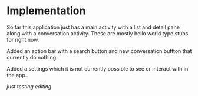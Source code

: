# Implementation

So far this application just has a main activity with a list and detail pane along with a conversation activity.  These are mostly hello world type stubs for right now.  

Added an action bar with a search button and new conversation buttton that currently do nothing.

Added a settings which it is not currently possible to see or interact with in the app.

*just testing editing*